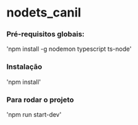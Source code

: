 # nodets_canil


### Pré-requisitos globais:
'npm install -g nodemon typescript ts-node'

### Instalação
'npm install'

### Para rodar o projeto
'npm run start-dev'